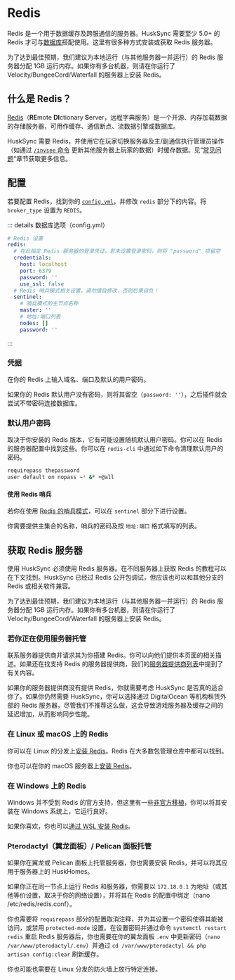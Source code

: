 # Redis

Redis 是一个用于数据缓存及跨服通信的服务器。HuskSync 需要至少 5.0+ 的 Redis 才可与[数据库](setup.database.md)搭配使用。这里有很多种方式安装或获取 Redis 服务器。

为了达到最佳预期，我们建议为本地运行（与其他服务器一并运行）的 Redis 服务器分配 1GB 运行内存。如果你有多台机器，则请在你运行了 Velocity/BungeeCord/Waterfall 的服务器上安装 Redis。

## 什么是 Redis？

[Redis](http://redis.io/)（**RE**mote **DI**ctionary **S**erver，远程字典服务）是一个开源、内存加载数据的存储服务器，可用作缓存、通信断点、流数据引擎或数据库。

HuskSync 需要 Redis，并使用它在玩家切换服务器及主/副通信执行管理员操作（如通过 [`/invsee` 命令](features.commands.md) 更新其他服务器上玩家的数据）时缓存数据。见“[常见问题](features.faqs.md)”章节获取更多信息。

## 配置

若要配置 Redis，找到你的 [`config.yml`](setup.config-file.md)，并修改 `redis` 部分下的内容。将 `broker_type` 设置为 `REDIS`。

::: details 数据库选项（config.yml）
``` YAML
# Redis 设置
redis:
  # 在此指定 Redis 服务器的登录凭证。若未设置登录密码，则将 "password" 项留空
  credentials:
    host: localhost
    port: 6379
    password: ''
    use_ssl: false
  # Redis 哨兵模式相关设置。请勿擅自修改，否则后果自负！
  sentinel:
    # 哨兵模式的主节点名称
    master: ''
    # 地址:端口列表
    nodes: []
    password: ''
```
:::

### 凭据

在你的 Redis 上输入域名、端口及默认的用户密码。

如果你的 Redis 默认用户没有密码，则将其留空（`password: ''`），之后插件就会尝试不带密码连接数据库。

### 默认用户密码

取决于你安装的 Redis 版本，它有可能设置随机默认用户密码。你可以在 Redis 的服务器配置中找到这些。你可以在 `redis-cli` 中通过如下命令清理默认用户的密码。

``` bash
requirepass thepassword
user default on nopass ~* &* +@all
```

#### 使用 Redis 哨兵

若你在使用 [Redis 的哨兵模式](https://redis.io/docs/latest/operate/oss_and_stack/management/sentinel/)，可以在 `sentinel` 部分下进行设置。

你需要提供主集合的名称，哨兵的密码及按 `地址:端口` 格式填写的列表。

## 获取 Redis 服务器

使用 HuskSync 必须使用 Redis 服务器。在不同服务器上获取 Redis 的教程可以在下文找到。HuskSync 已经过 Redis 公开包调试，但应该也可以和其他分支的 Redis 或相关软件兼容。

为了达到最佳预期，我们建议为本地运行（与其他服务器一并运行）的 Redis 服务器分配 1GB 运行内存。如果你有多台机器，则请在你运行了 Velocity/BungeeCord/Waterfall 的服务器上安装 Redis。

### 若你正在使用服务器托管

联系服务器提供商并请求其为你搭建 Redis。你可以向他们提供本页面的相关描述。如果还在找支持 Redis 的服务器提供商，我们的[服务器提供商列表](https://william278.net/docs/website/redis-hosts)中提到了有关内容。

如果你的服务器提供商没有提供 Redis，你就需要考虑 HuskSync 是否真的适合你了。如果你仍然需要 HuskSync，你可以选择通过 DigitalOcean 等机构租赁外部的 Redis 服务器，尽管我们不推荐这么做，这会导致游戏服务器及缓存之间的延迟增加，从而影响同步性能。

### 在 Linux 或 macOS 上的 Redis

你可以在 Linux 的分发上[安装 Redis](https://redis.io/docs/latest/operate/oss_and_stack/install/install-redis/install-redis-on-linux/)。Redis 在大多数包管理仓库中都可以找到。

你也可以在你的 macOS 服务器上[安装 Redis](https://redis.io/docs/latest/operate/oss_and_stack/install/install-redis/install-redis-on-mac-os/)。

### 在 Windows 上的 Redis

Windows 并不受到 Redis 的官方支持，但这里有一些[非官方移植](https://github.com/tporadowski/redis/releases)，你可以将其安装在 Windows 系统上，它运行良好。

如果你喜欢，你也可以[通过 WSL 安装 Redis](https://redis.io/docs/latest/operate/oss_and_stack/install/install-redis/install-redis-on-windows/)。

### Pterodactyl（翼龙面板）/ Pelican 面板托管

如果你在翼龙或 Pelican 面板上托管服务器，你也需要安装 Redis，并可以将其应用于服务器上的 HuskHomes。

如果你正在同一节点上运行 Redis 和服务器，你需要以 `172.18.0.1` 为地址（或其他等价设置，取决于你的网络设置），并将其在 Redis 的配置中绑定（nano /etc/redis/redis.conf）。

你也需要将 `requirepass` 部分的配置取消注释，并为其设置一个密码使得其能被访问，或禁用 `protected-mode` 设置。在设置密码并通过命令 `systemctl restart redis` 重启 Redis 服务器后，你也需要在你的翼龙面板 `.env` 中更新密码（`nano /var/www/pterodactyl/.env`）并通过 `cd /var/www/pterodactyl && php artisan config:clear` 刷新缓存。

你也可能也需要在 Linux 分发的防火墙上放行特定连接。